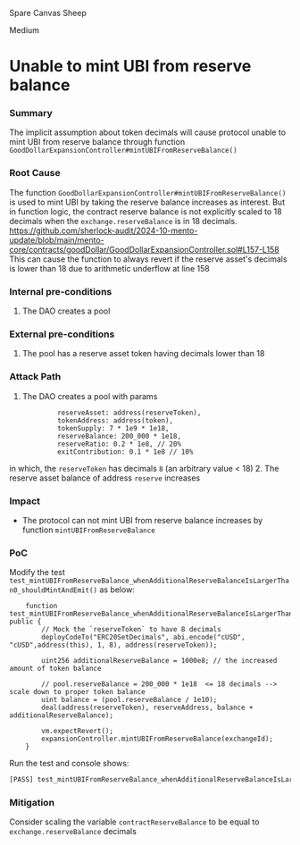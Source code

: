 Spare Canvas Sheep

Medium

# Unable to mint UBI from reserve balance

### Summary

The implicit assumption about token decimals will cause protocol unable to mint UBI from reserve balance through function `GoodDollarExpansionController#mintUBIFromReserveBalance()`

### Root Cause

The function `GoodDollarExpansionController#mintUBIFromReserveBalance()` is used to mint UBI by taking the reserve balance increases as interest. But in function logic, the contract reserve balance is not explicitly scaled to 18 decimals when the `exchange.reserveBalance` is in 18 decimals.
https://github.com/sherlock-audit/2024-10-mento-update/blob/main/mento-core/contracts/goodDollar/GoodDollarExpansionController.sol#L157-L158
This can cause the function to always revert if the reserve asset's decimals is lower than 18 due to arithmetic underflow at line 158

### Internal pre-conditions

1. The DAO creates a pool

### External pre-conditions

1. The pool has a reserve asset token having decimals lower than 18

### Attack Path

1. The DAO creates a pool with params
```solidity
            reserveAsset: address(reserveToken),
            tokenAddress: address(token),
            tokenSupply: 7 * 1e9 * 1e18,
            reserveBalance: 200_000 * 1e18,
            reserveRatio: 0.2 * 1e8, // 20%
            exitContribution: 0.1 * 1e8 // 10%
```
in which, the `reserveToken` has decimals `8` (an arbitrary value < 18)
2. The reserve asset balance of address `reserve` increases

### Impact

- The protocol can not mint UBI from reserve balance increases by function `mintUBIFromReserveBalance`

### PoC

Modify the test `test_mintUBIFromReserveBalance_whenAdditionalReserveBalanceIsLargerThan0_shouldMintAndEmit()` as below:
```solidity
    function test_mintUBIFromReserveBalance_whenAdditionalReserveBalanceIsLargerThan0_shouldMintAndEmit() public {
        // Mock the `reserveToken` to have 8 decimals
        deployCodeTo("ERC20SetDecimals", abi.encode("cUSD", "cUSD",address(this), 1, 8), address(reserveToken));

        uint256 additionalReserveBalance = 1000e8; // the increased amount of token balance

        // pool.reserveBalance = 200_000 * 1e18  <= 18 decimals --> scale down to proper token balance
        uint balance = (pool.reserveBalance / 1e10);
        deal(address(reserveToken), reserveAddress, balance + additionalReserveBalance);

        vm.expectRevert();
        expansionController.mintUBIFromReserveBalance(exchangeId);
    }
```

Run the test and console shows: 
```bash
[PASS] test_mintUBIFromReserveBalance_whenAdditionalReserveBalanceIsLargerThan0_shouldMintAndEmit() (gas: 368618)
```

### Mitigation

Consider scaling the variable `contractReserveBalance` to be equal to `exchange.reserveBalance` decimals
